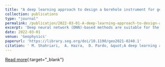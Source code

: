 ```yaml
---
title: "A deep learning approach to design a borehole instrument for geosteering"
collection: publications
type: "journal"
permalink: /publication/2022-03-01-A-deep-learning-approach-to-design-a-borehole-instrument-for-geosteering
excerpt: 'Deep neural network (DNN)-based methods are suitable for the rapid inversion of borehole resistivity measurements. They approximate the forward and the inverse problem offline during the training phase, and they only require a fraction of a second for the online evaluation (aka prediction). Herein, we have adopted a DNN-based iterative algorithm to design a borehole instrument such that the inverse solution is unique for a given earth parameterization. We select a large set of electromagnetic measurement systems routinely used in logging operations, and our DNN algorithm selects a subset of measurements that are suitable for inversion purposes. Numerical results with synthetic data confirm that this approach can provide valuable insight when designing borehole-logging instruments.'
date: 2022-03-01
venue: 'Geophysics'
paperurl: 'https://library.seg.org/doi/10.1190/geo2021-0240.1'
citation: ' M. Shahriari,  A. Hazra,  D. Pardo, &quot;A deep learning approach to design a borehole instrument for geosteering.&quot; Geophysics, 2022.'
---
```

[Read more](https://library.seg.org/doi/10.1190/geo2021-0240.1){:target="_blank"}
